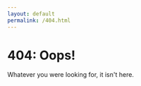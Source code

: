 ```yaml
---
layout: default
permalink: /404.html
---
```


# 404: Oops!

Whatever you were looking for, it isn't here.

